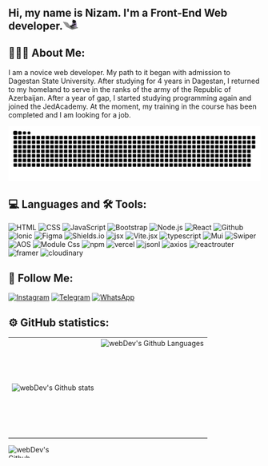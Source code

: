 ## Hi, my name is Nizam. I'm a Front-End Web developer.<img src='./assets/icons/giphy.webp' width='30px'>
<!-- [![Header](https://github.com/NizamSixmetov/NizamSixmetov/blob/main/assets/Shikhmetov_Nizam-removebg-preview-removebg-preview.png)](https://github.com/NizamSixmetov) -->

## 👨🏼‍💻 About Me: 

I am a novice web developer. My path to it began with admission to Dagestan State University. After studying for 4 years in Dagestan, I returned to my homeland to serve in the ranks of the army of the Republic of Azerbaijan. After a year of gap, I started studying programming again and joined the JedAcademy. At the moment, my training in the course has been completed and I am looking for a job.

<p align="center">
 <img width="600" src="./assets/icons/github-snake.svg" alt="snake"/>
</p>

## 💻 Languages and 🛠 Tools:
![HTML](https://img.shields.io/badge/-Html-090909?style=for-the-badge&logo=html5&logocolor=#E34F26)
![CSS](https://img.shields.io/badge/-Css-090909?style=for-the-badge&logo=css3&logocolor=#1572B6)
![JavaScript](https://img.shields.io/badge/-JavaScript-090909?style=for-the-badge&logo=JavaScript&logocolor=E9D54D)
![Bootstrap](https://img.shields.io/badge/-Bootstrap-090909?style=for-the-badge&logo=bootstrap&logocolor=#7952B3)
![Node.js](https://img.shields.io/badge/-Node.js-090909?style=for-the-badge&logo=node.js&logocolor=#339933)
![React](https://img.shields.io/badge/-React-090909?style=for-the-badge&logo=react&logocolor=#339933)
![Github](https://img.shields.io/badge/-Github-090909?style=for-the-badge&logo=github&logocolor=#181717)
![Ionic](https://img.shields.io/badge/-Ionic-090909?style=for-the-badge&logo=ionic)
![Figma](https://img.shields.io/badge/-Figma-090909?style=for-the-badge&logo=figma)
![Shields.io](https://img.shields.io/badge/-Shields.io-090909?style=for-the-badge&logo=shields.io)
![jsx](https://img.shields.io/badge/-jsx-090909?style=for-the-badge&logo=jsx)
![Vite.jsx](https://img.shields.io/badge/-vite-090909?style=for-the-badge&logo=vite)
![typescript](https://img.shields.io/badge/-typescript-090909?style=for-the-badge&logo=typescript)
![Mui](https://img.shields.io/badge/-mui-090909?style=for-the-badge&logo=mui)
![Swiper](https://img.shields.io/badge/-swiper-090909?style=for-the-badge&logo=swiper)
![AOS](https://img.shields.io/badge/-aos-090909?style=for-the-badge&logo=aos)
![Module Css](https://img.shields.io/badge/-css_modules-090909?style=for-the-badge&logo=cssmodules)
![npm](https://img.shields.io/badge/-npm-090909?style=for-the-badge&logo=npm)
![vercel](https://img.shields.io/badge/-vercel-090909?style=for-the-badge&logo=vercel)
![jsonl](https://img.shields.io/badge/-json-090909?style=for-the-badge&logo=json)
![axios](https://img.shields.io/badge/-axios-090909?style=for-the-badge&logo=axios)
![reactrouter](https://img.shields.io/badge/-react_router-090909?style=for-the-badge&logo=reactrouter)
![framer](https://img.shields.io/badge/-framer-090909?style=for-the-badge&logo=framer)
![cloudinary](https://img.shields.io/badge/-cloudinary-090909?style=for-the-badge&logo=cloudinary&logocolor=E34F26)

## 🤝 Follow Me:
[![Instagram](https://img.shields.io/badge/-Instagram-090909?style=for-the-badge&logo=Instagram)](https://www.instagram.com/shikhmetov_/?igshid=OGQ5ZDc2ODk2ZA%3D%3D)
[![Telegram](https://img.shields.io/badge/-Telegram-090909?style=for-the-badge&logo=Telegram)](https://t.me/shikhmetov)
[![WhatsApp](https://img.shields.io/badge/-WhatsApp-090909?style=for-the-badge&logo=WhatsApp)](https://wa.me/994507530862)

## ⚙️ GitHub statistics:

<table>
  <tr>
    <td>
      <img align="left" src="https://camo.githubusercontent.com/f6c1da3e78e4568d870a52e1f93766933f2e8139dc6a21d8995c1cbc191c21a7/687474703a2f2f6769746875622d726561646d652d73747265616b2d73746174732e6865726f6b756170702e636f6d3f757365723d4e697a616d5369786d65746f76267468656d653d6461726b266261636b67726f756e643d303030303030" alt="webDev's Github stats" />
    </td>
    <td>
        <img height="195px" align="right" alt="webDev's Github Languages" src="https://github-readme-stats-sigma-five.vercel.app/api/top-langs/?username=NizamSixmetov&layout=compact&theme=vision-friendly-dark" />
    </td>
  </tr>
</table>
<img height="25px" width="90px" align="left" alt="webDev's Github Languages" src="https://api.visitorbadge.io/api/visitors?path=https%3A%2F%2Fgithub.com%2FNizamSixmetov&countColor=%23263759" />


<!-- My personal information -->
